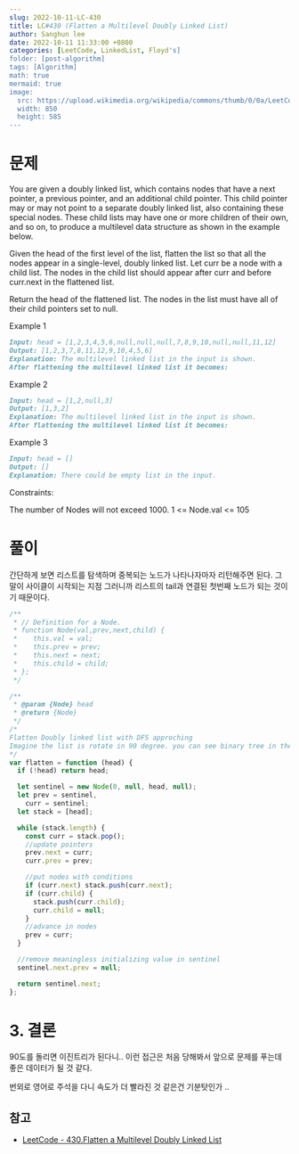 ```yaml
---
slug: 2022-10-11-LC-430
title: LC#430 (Flatten a Multilevel Doubly Linked List)
author: Sanghun lee
date: 2022-10-11 11:33:00 +0800
categories: [LeetCode, LinkedList, Floyd's]
folder: [post-algorithm]
tags: [Algorithm]
math: true
mermaid: true
image:
  src: https://upload.wikimedia.org/wikipedia/commons/thumb/0/0a/LeetCode_Logo_black_with_text.svg/640px-LeetCode_Logo_black_with_text.svg.png
  width: 850
  height: 585
---
```


# 문제

You are given a doubly linked list, which contains nodes that have a next pointer, a previous pointer, and an additional child pointer. This child pointer may or may not point to a separate doubly linked list, also containing these special nodes. These child lists may have one or more children of their own, and so on, to produce a multilevel data structure as shown in the example below.

Given the head of the first level of the list, flatten the list so that all the nodes appear in a single-level, doubly linked list. Let curr be a node with a child list. The nodes in the child list should appear after curr and before curr.next in the flattened list.

Return the head of the flattened list. The nodes in the list must have all of their child pointers set to null.

Example 1

```md
Input: head = [1,2,3,4,5,6,null,null,null,7,8,9,10,null,null,11,12]
Output: [1,2,3,7,8,11,12,9,10,4,5,6]
Explanation: The multilevel linked list in the input is shown.
After flattening the multilevel linked list it becomes:
```

Example 2

```md
Input: head = [1,2,null,3]
Output: [1,3,2]
Explanation: The multilevel linked list in the input is shown.
After flattening the multilevel linked list it becomes:
```

Example 3

```md
Input: head = []
Output: []
Explanation: There could be empty list in the input.
```

Constraints:

The number of Nodes will not exceed 1000.
1 <= Node.val <= 105

# 풀이

간단하게 보면 리스트를 탐색하며 중복되는 노드가 나타나자마자 리턴해주면 된다.
그 말이 사이클이 시작되는 지점 그러니까 리스트의 tail과 연결된 첫번째 노드가 되는 것이기 때문이다.

```javascript
/**
 * // Definition for a Node.
 * function Node(val,prev,next,child) {
 *    this.val = val;
 *    this.prev = prev;
 *    this.next = next;
 *    this.child = child;
 * };
 */

/**
 * @param {Node} head
 * @return {Node}
 */
/*
Flatten Doubly linked list with DFS approching
Imagine the list is rotate in 90 degree. you can see binary tree in there
*/
var flatten = function (head) {
  if (!head) return head;

  let sentinel = new Node(0, null, head, null);
  let prev = sentinel,
    curr = sentinel;
  let stack = [head];

  while (stack.length) {
    const curr = stack.pop();
    //update pointers
    prev.next = curr;
    curr.prev = prev;

    //put nodes with conditions
    if (curr.next) stack.push(curr.next);
    if (curr.child) {
      stack.push(curr.child);
      curr.child = null;
    }
    //advance in nodes
    prev = curr;
  }

  //remove meaningless initializing value in sentinel
  sentinel.next.prev = null;

  return sentinel.next;
};
```

# 3. 결론

90도를 돌리면 이진트리가 된다니.. 이런 접근은 처음 당해봐서 앞으로 문제를 푸는데 좋은 데이터가 될 것 같다.

번외로 영어로 주석을 다니 속도가 더 빨라진 것 같은건 기분탓인가 ..

## 참고

- [LeetCode - 430.Flatten a Multilevel Doubly Linked List](https://leetcode.com/submissions/detail/819710728/)

